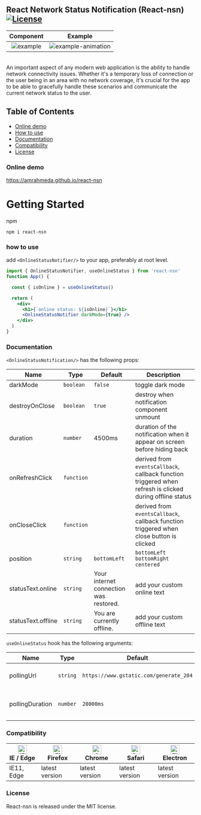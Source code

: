 ## React Network Status Notification (React-nsn) [![License](https://img.shields.io/npm/l/react-nsn)](https://github.com/AmrAhmedA/react-nsn/blob/main/LICENSE)




Component             |  Example
:-------------------------:|:-------------------------:
<img src="https://github.com/AmrAhmedA/react-nsn/blob/main/example/assets/notification-example.jpg" alt="example"/>  |  <img src="https://github.com/AmrAhmedA/react-nsn/blob/main/example/assets/notification-animation.gif" alt="example-animation"/>


<br>
An important aspect of any modern web application is the ability to handle network connectivity issues. Whether it's a temporary loss of connection or the user being in an area with no network coverage, it's crucial for the app to be able to gracefully handle these scenarios and communicate the current network status to the user.

Table of Contents
--
- [Online demo](#online-demo)
- [How to use](#how-to-use)
- [Documentation](#documentation)
- [Compatibility](#compatibility)
- [License](#license)




### Online demo
https://amrahmeda.github.io/react-nsn


# Getting Started

npm
```
npm i react-nsn
```


### how to use

add `<OnlineStatusNotifier/>` to your app, preferably at root level.
```jsx
import { OnlineStatusNotifier, useOnlineStatus } from 'react-nsn'
function App() {

  const { isOnline } = useOnlineStatus()

  return (
    <div>
      <h1>{`online status: ${isOnline}`}</h1>
      <OnlineStatusNotifier darkMode={true} />
    </div>
  )
}
```
  
### Documentation
```<OnlineStatusNotification/>``` has the following props:

| Name         | Type            | Default   | Description                                                                                                                                                               |
|------------  |---------------  |---------  |-------------------------------------------------------------------------------------------------------------------------------------------------------------------------  |
| darkMode        | `boolean`          | `false`   | toggle dark mode |
| destroyOnClose  | `boolean`          | `true`    | destroy when notification component unmount |
| duration        | `number`           | 4500ms    | duration of the notification when it appear on screen before hiding back |
| onRefreshClick  | `function`         |           | derived from <code>eventsCallback</code>, callback function triggered when refresh is clicked during offline status  |
| onCloseClick    | `function`         |           | derived from <code>eventsCallback</code>, callback function triggered when close button is clicked |
| position        | `string`           | `bottomLeft` | `bottomLeft`  `bottomRight`  `centered`  |
| statusText.online   | `string`       | Your internet connection was restored.      | add your custom online text |
| statusText.offline  | `string`       | You are currently offline.      | add your custom offline text

```useOnlineStatus``` hook has the following arguments:

| Name         | Type            | Default   | Description                                                                                                                                                               |
|------------  |---------------  |---------  |-------------------------------------------------------------------------------------------------------------------------------------------------------------------------  |
| pollingUrl        | `string`          | `https://www.gstatic.com/generate_204`   | the url used to perform [polling](https://en.wikipedia.org/wiki/Polling_(computer_science)) | 
| pollingDuration   | `number`          | `20000ms`    | fixed delays time between requests |


### Compatibility

| [<img src="https://raw.githubusercontent.com/alrra/browser-logos/master/src/edge/edge_48x48.png" alt="IE / Edge" width="24px" height="24px" />](http://godban.github.io/browsers-support-badges/)<br>IE / Edge | [<img src="https://raw.githubusercontent.com/alrra/browser-logos/master/src/firefox/firefox_48x48.png" alt="Firefox" width="24px" height="24px" />](http://godban.github.io/browsers-support-badges/)<br>Firefox | [<img src="https://raw.githubusercontent.com/alrra/browser-logos/master/src/chrome/chrome_48x48.png" alt="Chrome" width="24px" height="24px" />](http://godban.github.io/browsers-support-badges/)<br>Chrome | [<img src="https://raw.githubusercontent.com/alrra/browser-logos/master/src/safari/safari_48x48.png" alt="Safari" width="24px" height="24px" />](http://godban.github.io/browsers-support-badges/)<br>Safari | [<img src="https://raw.githubusercontent.com/alrra/browser-logos/master/src/electron/electron_48x48.png" alt="Electron" width="24px" height="24px" />](http://godban.github.io/browsers-support-badges/)<br>Electron |
| -------------------------------------------------------------------------------------------------------------------------------------------------------------------------------------------------------------- | ---------------------------------------------------------------------------------------------------------------------------------------------------------------------------------------------------------------- | ------------------------------------------------------------------------------------------------------------------------------------------------------------------------------------------------------------ | ------------------------------------------------------------------------------------------------------------------------------------------------------------------------------------------------------------ | -------------------------------------------------------------------------------------------------------------------------------------------------------------------------------------------------------------------- |
| IE11, Edge                                                                                                                                                                                                     | latest version                                                                                                                                                                                                   | latest version                                                                                                                                                                                               | latest version                                                                                                                                                                                               | latest version                                                                                                                                                                                                      |



### License
React-nsn is released under the MIT license.
